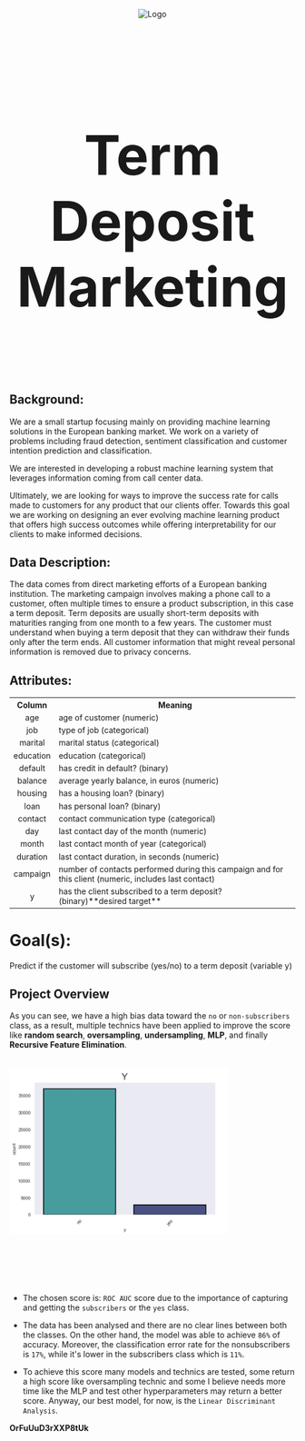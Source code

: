 <br><br>



<p style="text-align:center;"><img src="https://i.pinimg.com/originals/cd/6e/96/cd6e965e0a5769560a5c88d471fe0cb1.gif" alt="Logo"></p>

<br><br>


<h1 style = "font-size:10vw; text-align: center;"> Term Deposit Marketing </h1>

<br><br>



## Background:

We are a small startup focusing mainly on providing machine learning solutions in the European banking market. We work on a variety of problems including fraud detection, sentiment classification and customer intention prediction and classification.

We are interested in developing a robust machine learning system that leverages information coming from call center data.

Ultimately, we are looking for ways to improve the success rate for calls made to customers for any product that our clients offer. Towards this goal we are working on designing an ever evolving machine learning product that offers high success outcomes while offering interpretability for our clients to make informed decisions.

## Data Description:

The data comes from direct marketing efforts of a European banking institution. The marketing campaign involves making a phone call to a customer, often multiple times to ensure a product subscription, in this case a term deposit. Term deposits are usually short-term deposits with maturities ranging from one month to a few years. The customer must understand when buying a term deposit that they can withdraw their funds only after the term ends. All customer information that might reveal personal information is removed due to privacy concerns.

## Attributes:
<table >
  <tr>
    <th style = 'text-align: center'>Column</th>
    <th style = 'text-align: center'>Meaning</th>
  </tr>
  <tr>
    <td style = 'text-align: center'>age</td>
    <td style = 'text-align: left'>age of customer (numeric)</td>
  </tr>
  <tr>
    <td style = 'text-align: center'>job</td>
    <td style = 'text-align: left'>type of job (categorical)</td>
  </tr>
  <tr>
    <td style = 'text-align: center'>marital </td>
    <td style = 'text-align: left'>marital status (categorical)</td>
  </tr>
  <tr>
    <td style = 'text-align: center'>education </td>
    <td style = 'text-align: left'>education (categorical)</td>
  </tr>
  <tr>
    <td style = 'text-align: center'>default</td>
    <td style = 'text-align: left'>has credit in default? (binary)</td>
  </tr>
  <tr>
    <td style = 'text-align: center'>balance</td>
    <td style = 'text-align: left'>average yearly balance, in euros (numeric)</td>
  </tr>
    <tr>
        <td style = 'text-align: center'>housing</td>
        <td style = 'text-align: left'>has a housing loan? (binary)</td>
      </tr>
<tr>
        <td style = 'text-align: center'>loan</td>
        <td style = 'text-align: left'>has personal loan? (binary)</td>
      </tr>
<tr>
        <td style = 'text-align: center'>contact</td>
        <td style = 'text-align: left'> contact communication type (categorical)</td>
      </tr>
<tr>
        <td style = 'text-align: center'>day</td>
        <td style = 'text-align: left'>last contact day of the month (numeric)</td>
      </tr>
<tr>
        <td style = 'text-align: center'>month</td>
        <td style = 'text-align: left'> last contact month of year (categorical)</td>
      </tr>
<tr>
        <td style = 'text-align: center'>duration</td>
        <td style = 'text-align: left'>last contact duration, in seconds (numeric)</td>
      </tr>
<tr>
        <td style = 'text-align: center'>campaign</td>
        <td style = 'text-align: left'>number of contacts performed during this campaign and for this client (numeric, includes last contact)
</td>
      </tr>
<tr>
        <td style = 'text-align: center'>y</td>
        <td style = 'text-align: left'>has the client subscribed to a term deposit? (binary)**desired target**</td>
      </tr>
</table>

# Goal(s):

Predict if the customer will subscribe (yes/no) to a term deposit (variable y)


## Project Overview
As you can see, we have a high bias data toward the `no` or `non-subscribers` class, as a result, multiple technics have been applied to improve the score like **random search**, **oversampling**, **undersampling**, **MLP**, and finally **Recursive Feature Elimination**.
<br><br>

[//]: # (<p style="width:500px;height:600px;"><img src="img/img1.png"></p>)
<p style="width:40vw;height:40vw;"><img src="img/img1.png" alt="Logo"></p>

- The chosen score is: `ROC AUC` score due to the importance of capturing and getting the `subscribers` or the `yes` class.

- The data has been analysed and there are no clear lines between both the classes. On the other hand, the model was able to achieve `86%` of accuracy. Moreover, the classification error rate for the nonsubscribers is `17%`, while it's lower in the subscribers class which is `11%`.

- To achieve this score many models and technics are tested, some return a high score like oversampling technic and some I believe needs more time like the MLP and test other hyperparameters may return a better score. Anyway, our best model, for now, is the `Linear Discriminant Analysis`.

**OrFuUuD3rXXP8tUk**
